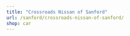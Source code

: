 ```yaml
---
title: "Crossroads Nissan of Sanford"
url: /sanford/crossroads-nissan-of-sanford/
shop: car
---
```

